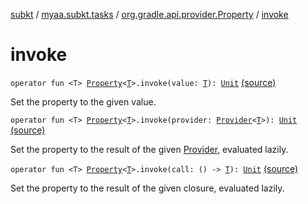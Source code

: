 [subkt](../../index.md) / [myaa.subkt.tasks](../index.md) / [org.gradle.api.provider.Property](index.md) / [invoke](./invoke.md)

# invoke

`operator fun <T> `[`Property`](https://docs.gradle.org/current/javadoc/org/gradle/api/provider/Property.html)`<`[`T`](invoke.md#T)`>.invoke(value: `[`T`](invoke.md#T)`): `[`Unit`](https://kotlinlang.org/api/latest/jvm/stdlib/kotlin/-unit/index.html) [(source)](https://github.com/Myaamori/SubKt/blob/0.1.9/src/main/kotlin/myaa/subkt/tasks/tasks.kt#L2138)

Set the property to the given value.

`operator fun <T> `[`Property`](https://docs.gradle.org/current/javadoc/org/gradle/api/provider/Property.html)`<`[`T`](invoke.md#T)`>.invoke(provider: `[`Provider`](https://docs.gradle.org/current/javadoc/org/gradle/api/provider/Provider.html)`<`[`T`](invoke.md#T)`>): `[`Unit`](https://kotlinlang.org/api/latest/jvm/stdlib/kotlin/-unit/index.html) [(source)](https://github.com/Myaamori/SubKt/blob/0.1.9/src/main/kotlin/myaa/subkt/tasks/tasks.kt#L2143)

Set the property to the result of the given [Provider](https://docs.gradle.org/current/javadoc/org/gradle/api/provider/Provider.html), evaluated lazily.

`operator fun <T> `[`Property`](https://docs.gradle.org/current/javadoc/org/gradle/api/provider/Property.html)`<`[`T`](invoke.md#T)`>.invoke(call: () -> `[`T`](invoke.md#T)`): `[`Unit`](https://kotlinlang.org/api/latest/jvm/stdlib/kotlin/-unit/index.html) [(source)](https://github.com/Myaamori/SubKt/blob/0.1.9/src/main/kotlin/myaa/subkt/tasks/tasks.kt#L2148)

Set the property to the result of the given closure, evaluated lazily.

